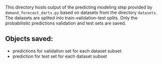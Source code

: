 This directory hosts output of the predicting modeling step provided by `demand_forecast_darts.py` based on datasets from the directory `datasets`. The datasets are splited into train-validation-test splits. Only the probabilistic predictions validation and test sets are saved.

**Objects saved**:
- 
- predictions for validation set for each dataset subset
- prediction for test set for each dataset subset
